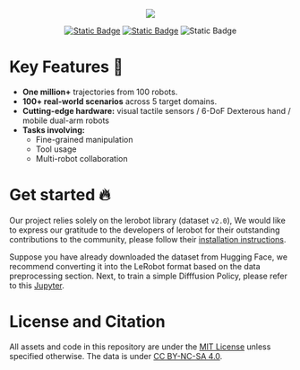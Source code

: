 
<p align="center">
  <img src="assets/agibot_world.gif">
</p>


<div id="top" align="center">

[![Static Badge](https://img.shields.io/badge/Download-grey?style=plastic&logo=huggingface&logoColor=yellow)](https://huggingface.co/agibot-world) [![Static Badge](https://img.shields.io/badge/Project%20Page-blue?style=plastic)](https://agibot-world.com) ![Static Badge](https://img.shields.io/badge/License-MIT-blue?style=plastic)



</div>

# Key Features 🔑
- **One million+** trajectories from 100 robots.
- **100+ real-world scenarios** across 5 target domains.
- **Cutting-edge hardware:** visual tactile sensors / 6-DoF Dexterous hand / mobile dual-arm robots
- **Tasks involving:**
    - Fine-grained manipulation
    - Tool usage
    - Multi-robot collaboration




# Get started 🔥
Our project relies solely on the lerobot library (dataset `v2.0`), We would like to express our gratitude to the developers of lerobot for their outstanding contributions to the community, please follow their [installation instructions](https://github.com/huggingface/lerobot).

Suppose you have already downloaded the dataset from Hugging Face, we recommend converting it into the LeRobot format based on the data preprocessing section. Next, to train a simple Difffusion Policy, please refer to this [Jupyter](https://github.com/OpenDriveLab/Agibot-World/AgibotWorld.ipynb).


# License and Citation
All assets and code in this repository are under the [MIT License](./LICENSE) unless specified otherwise. The data is under [CC BY-NC-SA 4.0](https://creativecommons.org/licenses/by-nc-sa/4.0/).


